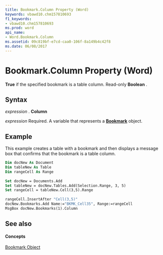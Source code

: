 ```yaml
---
title: Bookmark.Column Property (Word)
keywords: vbawd10.chm157810693
f1_keywords:
- vbawd10.chm157810693
ms.prod: word
api_name:
- Word.Bookmark.Column
ms.assetid: 09c819bf-e7cd-caa0-106f-8a149b4c42f8
ms.date: 06/08/2017
---
```



# Bookmark.Column Property (Word)

 **True** if the specified bookmark is a table column. Read-only **Boolean** .


## Syntax

 _expression_ . **Column**

 _expression_ Required. A variable that represents a **[Bookmark](bookmark-object-word.md)** object.


## Example

This example creates a table with a bookmark and then displays a message box that confirms that the bookmark is a table column.


```vb
Dim docNew As Document 
Dim tableNew As Table 
Dim rangeCell As Range 
 
Set docNew = Documents.Add 
Set tableNew = docNew.Tables.Add(Selection.Range, 3, 5) 
Set rangeCell = tableNew.Cell(3,5).Range 
 
rangeCell.InsertAfter "Cell(3,5)" 
docNew.Bookmarks.Add Name:="BKMK_Cell35", Range:=rangeCell 
MsgBox docNew.Bookmarks(1).Column
```


## See also


#### Concepts


[Bookmark Object](bookmark-object-word.md)

